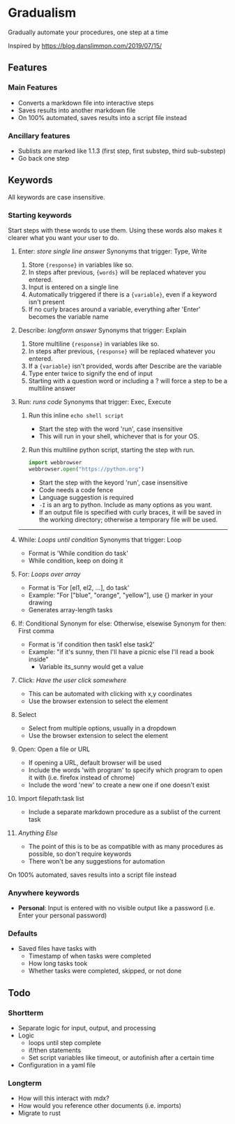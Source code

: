 # Gradualism

Gradually automate your procedures, one step at a time

Inspired by https://blog.danslimmon.com/2019/07/15/

## Features

### Main Features

* Converts a markdown file into interactive steps
* Saves results into another markdown file
* On 100% automated, saves results into a script file instead

### Ancillary features

* Sublists are marked like 1.1.3 (first step, first substep, third sub-substep)
* Go back one step

## Keywords

All keywords are case insensitive.

### Starting keywords

Start steps with these words to use them.
Using these words also makes it clearer what you want your user to do.

1. Enter: *store single line answer*
    Synonyms that trigger: Type, Write
    1. Store `{response}` in variables like so.
    2. In steps after previous, `{words}` will be replaced whatever you entered.
    3. Input is entered on a single line
    4. Automatically triggered if there is a `{variable}`, even if a keyword isn't present
    5. If no curly braces around a variable, everything after 'Enter' becomes the variable name
2. Describe: *longform answer*
    Synonyms that trigger: Explain
    1. Store multiline `{response}` in variables like so.
    2. In steps after previous, `{response}` will be replaced whatever you entered.
    3. If a `{variable}` isn't provided, words after Describe are the variable
    4. Type enter twice to signify the end of input
    5. Starting with a question word or including a ? will force a step to be a multiline answer
3. Run: *runs code*
    Synonyms that trigger: Exec, Execute
    1. Run this inline `echo shell script`
        * Start the step with the word 'run', case insensitive
        * This will run in your shell, whichever that is for your OS.
    2. Run this multiline python script, starting the step with run.

        ```python -I {example.py}
        import webbrowser
        webbrowser.open("https://python.org")
        ```

        * Start the step with the keyord 'run', case insensitive
        * Code needs a code fence
        * Language suggestion is required
        * `-I` is an arg to python. Include as many options as you want.
        * If an output file is specified with curly braces, it will be saved in
            the working directory; otherwise a temporary file will be used.

   ---

4. While: *Loops until condition*
    Synonyms that trigger: Loop
    * Format is 'While condition do task'
    * While condition, keep on doing it
5. For: *Loops over array*
    * Format is 'For [el1, el2, ...], do task'
    * Example: "For ["blue", "orange", "yellow"], use {} marker in your drawing
    * Generates array-length tasks
6. If: Conditional
    Synonym for else: Otherwise, elsewise
    Synonym for then: First comma
    * Format is 'if condition then task1 else task2'
    * Example: "if it's sunny, then I'll have a picnic else I'll read a book inside"
        * Variable its_sunny would get a value
7. Click: *Have the user click somewhere*
    * This can be automated with clicking with x,y coordinates
    * Use the browser extension to select the element
8. Select
    * Select from multiple options, usually in a dropdown
    * Use the browser extension to select the element
9. Open: Open a file or URL
    * If opening a URL, default browser will be used
    * Include the words 'with program' to specify which program to open it with (i.e. firefox
      instead of chrome)
    * Include the word 'new' to create a new one if one doesn't exist
10. Import filepath:task list
    * Include a separate markdown procedure as a sublist of the current task
11. *Anything Else*
    * The point of this is to be as compatible with as many procedures as
      possible, so don't require keywords
    * There won't be any suggestions for automation

On 100% automated, saves results into a script file instead

### Anywhere keywords

* **Personal**: Input is entered with no visible output like a password (i.e. Enter your personal password)

### Defaults

* Saved files have tasks with
    * Timestamp of when tasks were completed
    * How long tasks took
    * Whether tasks were completed, skipped, or not done

## Todo

### Shortterm

* Separate logic for input, output, and processing
* Logic
    * loops until step complete
    * if/then statements
    * Set script variables like timeout, or autofinish after a certain time
* Configuration in a yaml file

### Longterm

* How will this interact with mdx?
* How would you reference other documents (i.e. imports)
* Migrate to rust
